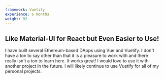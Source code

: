 ```yaml
---
framework: Vuetify
experience: 6 months
weight: 92
---
```


## Like Material-UI for React but Even Easier to Use!
I have built several Ethereum-based DApps using Vue and Vuetify. I don't have a ton to say other than that it is a pleasure to work with and there really isn't a ton to learn here. It works great! I would love to use it with another project in the future. I will likely continue to use Vuetify for all of my personal projects.